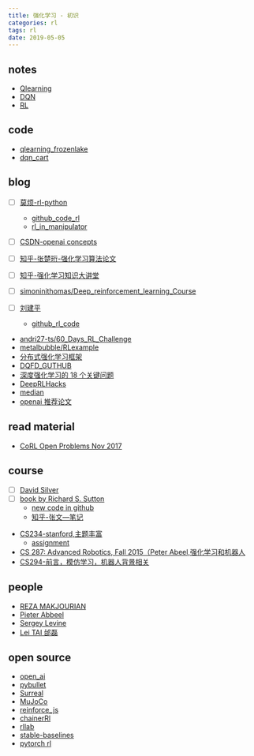 ```yaml
---
title: 强化学习 - 初识
categories: rl
tags: rl
date: 2019-05-05
---
```


## notes

- [Qlearning](q_learning.md)
- [DQN](dqn.md)
- [RL](rl.md)

## code

 - [qlearning_frozenlake](rl/qlearning_frozenlake.py)
 - [dqn_cart](rl/dqn_cart.py)

## blog

- [ ] [莫烦-rl-python](https://morvanzhou.github.io/tutorials/machine-learning/reinforcement-learning/)
    - [github_code_rl](https://github.com/MorvanZhou/Reinforcement-learning-with-tensorflow)
    - [rl_in_manipulator](https://morvanzhou.github.io/tutorials/machine-learning/ML-practice/RL-build-arm-from-scratch1/)

- [ ] [CSDN-openai concepts](https://blog.csdn.net/p312011150/article/details/80826704)
- [ ] [知乎-张楚珩-强化学习算法论文](https://zhuanlan.zhihu.com/p/46600521)
- [ ] [知乎-强化学习知识大讲堂](https://zhuanlan.zhihu.com/sharerl)
- [ ] [simoninithomas/Deep_reinforcement_learning_Course](https://github.com/simoninithomas/Deep_reinforcement_learning_Course)
- [ ] [刘建平](https://www.cnblogs.com/pinard/category/1254674.html)
    - [github_rl_code](https://github.com/ljpzzz/machinelearning/tree/master/reinforcement-learning)
- [andri27-ts/60_Days_RL_Challenge](https://github.com/andri27-ts/60_Days_RL_Challenge)
- [metalbubble/RLexample](https://github.com/metalbubble/RLexample)
- [分布式强化学习框架](https://daiwk.github.io/posts/rl-distributed-rl.html)
- [DQFD_GUTHUB](https://github.com/go2sea/DQfD)
- [深度强化学习的 18 个关键问题](https://www.jiqizhixin.com/articles/2017-12-22-20)
- [DeepRLHacks](https://github.com/williamFalcon/DeepRLHacks)
- [median ](https://medium.com/@jonathan_hui/rl-deep-reinforcement-learning-series-833319a95530)
- [openai 推荐论文](https://spinningup.openai.com/en/latest/spinningup/keypapers.html)

## read material

- [CoRL Open Problems Nov 2017](https://docs.google.com/document/d/1biE0Jmh_5nq-6Giyf2sWZAAQz23uyxhTob2Uz4BjR_w/edit)

## course

- [ ] [David Silver](http://www0.cs.ucl.ac.uk/staff/D.Silver/web/Teaching.html)
- [ ] [book by Richard S. Sutton](http://incompleteideas.net/sutton/book/the-book-2nd.html)
    - [new code in github](https://github.com/ShangtongZhang/reinforcement-learning-an-introduction)
    - [知乎-张文—笔记](https://zhuanlan.zhihu.com/p/60973392)
- [CS234-stanford,主题丰富](http://web.stanford.edu/class/cs234/index.html)
    - [assignment](http://web.stanford.edu/class/cs234/assignments.html)
- [CS 287: Advanced Robotics, Fall 2015（Peter Abeel,强化学习和机器人](https://people.eecs.berkeley.edu/~pabbeel/cs287-fa15/#syllabus)
- [CS294-前言，模仿学习，机器人背景相关](http://rail.eecs.berkeley.edu/deeprlcourse/)

## people

- [REZA MAKJOURIAN](https://www.cs.utexas.edu/~reza/)
- [Pieter Abbeel](https://people.eecs.berkeley.edu/~pabbeel/)
- [Sergey Levine](https://people.eecs.berkeley.edu/~svlevine/)
- [Lei TAI 邰磊](https://tailei.ram-lab.com/)

## open source

- [open_ai](https://openai.com/progress/)
- [pybullet](https://pybullet.org/wordpress/)
- [Surreal](https://github.com/SurrealAI/surreal)
- [MuJoCo](http://www.mujoco.org/)
- [reinforce_js](https://cs.stanford.edu/people/karpathy/reinforcejs/)
- [chainerRl](https://github.com/chainer/chainerrl)
- [rllab](https://github.com/rll/rllab)
- [stable-baselines](https://github.com/hill-a/stable-baselines)
- [pytorch rl](https://github.com/jingweiz/pytorch-rl)